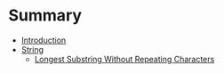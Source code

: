 # Summary

* [Introduction](README.md)
* [String](chapter1.md)
  * [Longest Substring Without Repeating Characters   ](chapter1/sdff.md)

